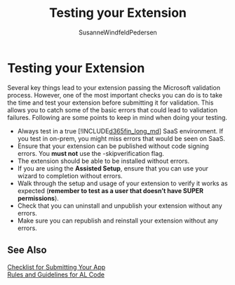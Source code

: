 ﻿---
title: "Testing your Extension"
description: "Describing the steps you must go through to successfully submit your app to AppSource."
author: SusanneWindfeldPedersen
ms.custom: na
ms.date: 03/06/2018
ms.reviewer: na
ms.suite: na
ms.tgt_pltfrm: na
ms.topic: article
ms.service: "dynamics365-business-central"
ms.assetid: a0ac492d-e3c8-4a76-87b4-b469e08c58e7
ms.author: rweigel
caps.latest.revision: 18
---

# Testing your Extension

Several key things lead to your extension passing the Microsoft validation process. However, one of the most important checks you can do is to take the time and test your extension before submitting it for validation. This allows you to catch some of the basic errors that could lead to validation failures. Following are some points to keep in mind when doing your testing.

- Always test in a true [!INCLUDE[d365fin_long_md](../includes/d365fin_long_md.md)] SaaS environment. If you test in on-prem, you might miss errors that would be seen on SaaS.
- Ensure that your extension can be published without code signing errors. You **must not** use the -skipverification flag.
- The extension should be able to be installed without errors.
- If you are using the **Assisted Setup**, ensure that you can use your wizard to completion without errors.
- Walk through the setup and usage of your extension to verify it works as expected (**remember to test as a user that doesn’t have SUPER permissions**).
- Check that you can uninstall and unpublish your extension without any errors.
- Make sure you can republish and reinstall your extension without any errors.

## See Also
[Checklist for Submitting Your App](../developer/devenv-checklist-submission.md)  
[Rules and Guidelines for AL Code](apptest-overview.md)  
